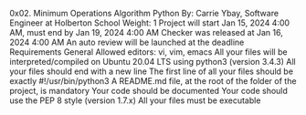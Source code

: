 0x02. Minimum Operations
Algorithm
Python
 By: Carrie Ybay, Software Engineer at Holberton School
 Weight: 1
 Project will start Jan 15, 2024 4:00 AM, must end by Jan 19, 2024 4:00 AM
 Checker was released at Jan 16, 2024 4:00 AM
 An auto review will be launched at the deadline
Requirements
General
Allowed editors: vi, vim, emacs
All your files will be interpreted/compiled on Ubuntu 20.04 LTS using python3 (version 3.4.3)
All your files should end with a new line
The first line of all your files should be exactly #!/usr/bin/python3
A README.md file, at the root of the folder of the project, is mandatory
Your code should be documented
Your code should use the PEP 8 style (version 1.7.x)
All your files must be executable
